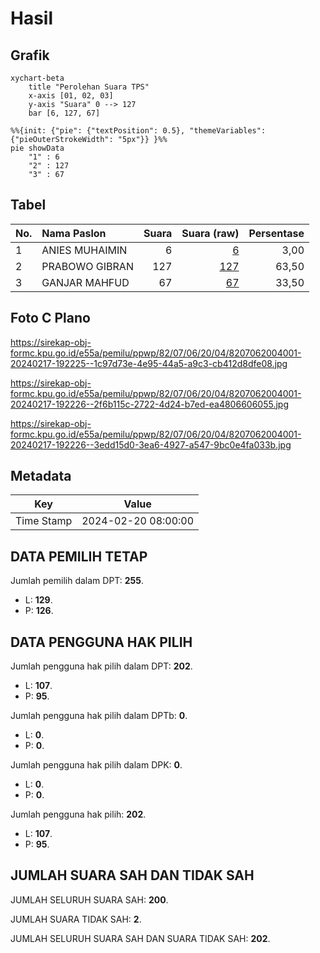 # Hasil

## Grafik

```mermaid
xychart-beta
    title "Perolehan Suara TPS"
    x-axis [01, 02, 03]
    y-axis "Suara" 0 --> 127
    bar [6, 127, 67]
```

```mermaid
%%{init: {"pie": {"textPosition": 0.5}, "themeVariables": {"pieOuterStrokeWidth": "5px"}} }%%
pie showData
    "1" : 6
    "2" : 127
    "3" : 67
```

## Tabel

| No. | Nama Paslon    | Suara | Suara (raw) | Persentase |
|:--- |:-------------- | -----:| -----------:| ----------:|
| 1   | ANIES MUHAIMIN | 6     | [6][p-1]    | 3,00       |
| 2   | PRABOWO GIBRAN | 127   | [127][p-2]  | 63,50      |
| 3   | GANJAR MAHFUD  | 67    | [67][p-3]   | 33,50      |


[p-1]: https://github.com/gigit-pemilu/pemilu-2024-82-maluku-utara/blob/main/pilpres/hitung-suara/sub/82-maluku-utara/sub/07-pulau-morotai/sub/06-pulau-rao/sub/2004-leo-leo/sub/001-tps/sub/paslon-1.txt
[p-2]: https://github.com/gigit-pemilu/pemilu-2024-82-maluku-utara/blob/main/pilpres/hitung-suara/sub/82-maluku-utara/sub/07-pulau-morotai/sub/06-pulau-rao/sub/2004-leo-leo/sub/001-tps/sub/paslon-2.txt
[p-3]: https://github.com/gigit-pemilu/pemilu-2024-82-maluku-utara/blob/main/pilpres/hitung-suara/sub/82-maluku-utara/sub/07-pulau-morotai/sub/06-pulau-rao/sub/2004-leo-leo/sub/001-tps/sub/paslon-3.txt

## Foto C Plano

https://sirekap-obj-formc.kpu.go.id/e55a/pemilu/ppwp/82/07/06/20/04/8207062004001-20240217-192225--1c97d73e-4e95-44a5-a9c3-cb412d8dfe08.jpg

https://sirekap-obj-formc.kpu.go.id/e55a/pemilu/ppwp/82/07/06/20/04/8207062004001-20240217-192226--2f6b115c-2722-4d24-b7ed-ea4806606055.jpg

https://sirekap-obj-formc.kpu.go.id/e55a/pemilu/ppwp/82/07/06/20/04/8207062004001-20240217-192226--3edd15d0-3ea6-4927-a547-9bc0e4fa033b.jpg


## Metadata

| Key        | Value               |
| ---------- | ------------------- |
| Time Stamp | 2024-02-20 08:00:00 |


## DATA PEMILIH TETAP

Jumlah pemilih dalam DPT: **255**.
 * L: **129**.
 * P: **126**.

## DATA PENGGUNA HAK PILIH

Jumlah pengguna hak pilih dalam DPT: **202**.
 * L: **107**.
 * P: **95**.

Jumlah pengguna hak pilih dalam DPTb: **0**.
 * L: **0**.
 * P: **0**.

Jumlah pengguna hak pilih dalam DPK: **0**.
 * L: **0**.
 * P: **0**.

Jumlah pengguna hak pilih: **202**.
 * L: **107**.
 * P: **95**.

## JUMLAH SUARA SAH DAN TIDAK SAH

JUMLAH SELURUH SUARA SAH: **200**.

JUMLAH SUARA TIDAK SAH: **2**.

JUMLAH SELURUH SUARA SAH DAN SUARA TIDAK SAH: **202**.


